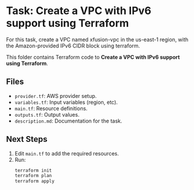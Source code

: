 # Task: Create a VPC with IPv6 support using Terraform

For this task, create a VPC named xfusion-vpc in the us-east-1 region,
with the Amazon-provided IPv6 CIDR block using terraform.

This folder contains Terraform code to **Create a VPC with IPv6 support using Terraform**.

## Files
- `provider.tf`: AWS provider setup.
- `variables.tf`: Input variables (region, etc).
- `main.tf`: Resource definitions.
- `outputs.tf`: Output values.
- `description.md`: Documentation for the task.

## Next Steps
1. Edit `main.tf` to add the required resources.
2. Run:
   ```bash
   terraform init
   terraform plan
   terraform apply
   ```
